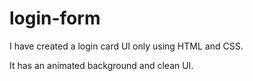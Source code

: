 # login-form
I have created a login card UI only using HTML and CSS.

It has an animated background and clean UI.

